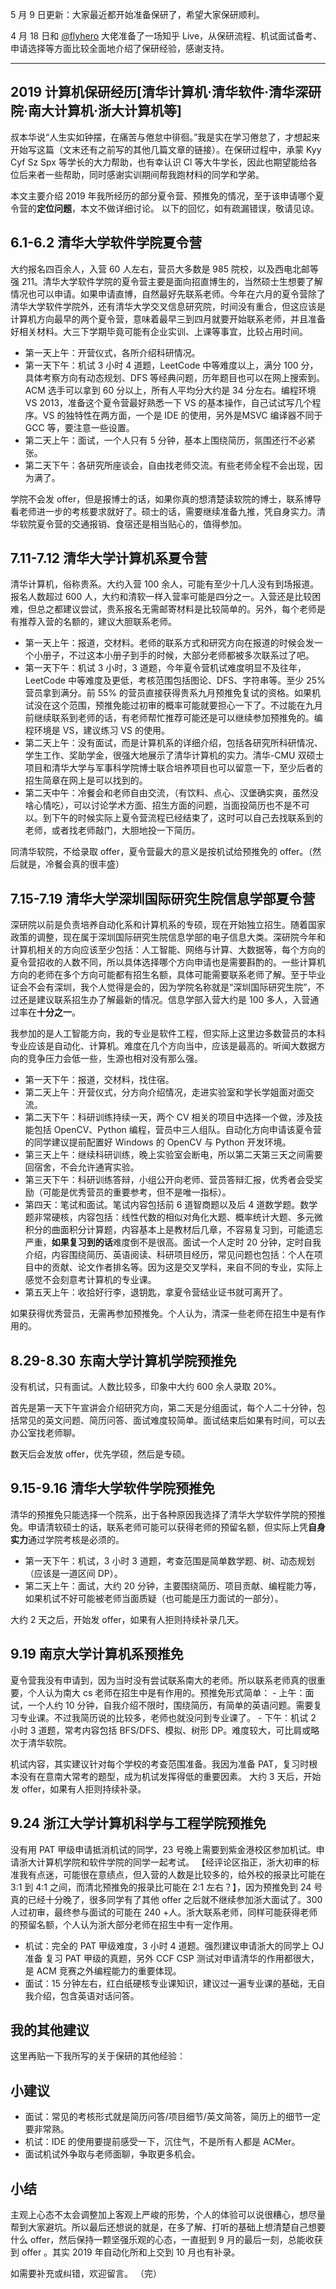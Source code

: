 5 月 9 日更新：大家最近都开始准备保研了，希望大家保研顺利。

4 月 18 日和 [@flyhero](https://www.zhihu.com/people/4474bdcd41eca281468d4d42d6d111e1) 大佬准备了一场知乎 Live，从保研流程、机试面试备考、申请选择等方面比较全面地介绍了保研经验，感谢支持。

* * *

2019 计算机保研经历\[清华计算机·清华软件·清华深研院·南大计算机·浙大计算机等\]
---------------------------------------------

叔本华说“人生实如钟摆，在痛苦与倦怠中徘徊。”我是实在学习倦怠了，才想起来开始写这篇（文末还有之前写的其他几篇文章的链接）。在保研过程中，承蒙 Kyy Cyf Sz Spx 等学长的大力帮助，也有幸认识 Cl 等大牛学长，因此也期望能给各位后来者一些帮助，同时感谢实训期间帮我跑材料的同学和学弟。

本文主要介绍 2019 年我所经历的部分夏令营、预推免的情况，至于该申请哪个夏令营的**定位问题**，本文不做详细讨论。 以下的回忆，如有疏漏错误，敬请见谅。

6.1-6.2 清华大学软件学院夏令营
-------------------

大约报名四百余人，入营 60 人左右，营员大多数是 985 院校，以及西电北邮等强 211。清华大学软件学院的夏令营主要是面向招直博生的，当然硕士生想要了解情况也可以申请。如果申请直博，自然最好先联系老师。今年在六月的夏令营除了清华大学软件学院外，还有清华大学交叉信息研究院，时间没有重合，但这应该是计算机方向最早的两个夏令营，意味着最早三到四月就要开始联系老师，并且准备好相关材料。大三下学期毕竟可能有企业实训、上课等事宜，比较占用时间。

*   第一天上午：开营仪式，各所介绍科研情况。
*   第一天下午：机试 3 小时 4 道题，LeetCode 中等难度以上，满分 100 分，具体考察方向有动态规划、DFS 等经典问题，历年题目也可以在网上搜索到。ACM 选手可以拿到 60 分以上，所有人平均分大约是 34 分左右。编程环境 VS 2013，准备这个夏令营最好熟悉一下 VS 的基本操作，自己试试写几个程序。VS 的独特性在两方面，一个是 IDE 的使用，另外是MSVC 编译器不同于 GCC 等，要注意一些设置。
*   第二天上午：面试，一个人只有 5 分钟，基本上围绕简历，氛围还行不必紧张。
*   第二天下午：各研究所座谈会，自由找老师交流。有些老师全程不会出现，因为满了。

学院不会发 offer，但是报博士的话，如果你真的想清楚读软院的博士，联系博导看老师进一步的考核要求就好了。硕士的话，需要继续准备九推，凭自身实力。清华软院夏令营的交通报销、食宿还是相当贴心的，值得参加。

7.11-7.12 清华大学计算机系夏令营
---------------------

清华计算机，俗称贵系。大约入营 100 余人，可能有至少十几人没有到场报道。报名人数超过 600 人，大约和清软一样入营率可能是四分之一。入营还是比较困难，但总之都建议尝试，贵系报名无需邮寄材料是比较简单的。另外，每个老师是有推荐入营的名额的，建议大胆联系老师。

*   第一天上午：报道，交材料。老师的联系方式和研究方向在报道的时候会发一个小册子，不过这本小册子到手的时候，大部分老师都被多次联系过了吧。
*   第一天下午：机试 3 小时，3 道题，今年夏令营机试难度明显不及往年，LeetCode 中等难度及更低，考核范围包括图论、DFS、字符串等。至少 25% 营员拿到满分。前 55% 的营员直接获得贵系九月预推免复试的资格。如果机试没在这个范围，预推免能过初审的概率可能就要担心一下了。不过能在九月前继续联系到老师的话，有老师帮忙推荐可能还是可以继续参加预推免的。编程环境是 VS，建议练习 VS 的使用。
*   第二天上午：没有面试，而是计算机系的详细介绍，包括各研究所科研情况、学生工作、奖助学金，很强大地展示了清华计算机的实力。清华-CMU 双硕士项目和清华大学与军事科学院博士联合培养项目也可以留意一下，至少后者的招生简章在网上是可以找到的。
*   第二天中午：冷餐会和老师自由交流，（有饮料、点心、汉堡确实爽，虽然没啥心情吃），可以讨论学术方面、招生方面的问题，当面投简历也不是不可以。到下午的时候实际上夏令营流程已经结束了，这时可以自己去找联系到的老师，或者找老师敲门，大胆地投一下简历。

同清华软院，不给录取 offer，夏令营最大的意义是按机试给预推免的 offer。（然后就是，冷餐会真的很丰盛）

7.15-7.19 清华大学深圳国际研究生院信息学部夏令营
-----------------------------

深研院以前是负责培养自动化系和计算机系的专硕，现在开始独立招生。随着国家政策的调整，现在属于深圳国际研究生院信息学部的电子信息大类。深研院今年和计算机相关的方向应该至少包括：人工智能、网络与计算、大数据等，每个方向的夏令营招收的人数不同，所以具体选择哪个方向申请也是需要斟酌的。一些计算机方向的老师在多个方向可能都有招生名额，具体可能需要联系老师了解。至于毕业证会不会有深圳，我个人觉得是会的，因为学院名称就是“深圳国际研究生院”，不过还是建议联系招生办了解最新的情况。信息学部入营大约是 100 多人，入营通过率在**十分之一**。

我参加的是人工智能方向，我的专业是软件工程，但实际上这里边多数营员的本科专业应该是自动化、计算机。难度在几个方向当中，应该是最高的。听闻大数据方向的竞争压力会低一些，生源也相对没有那么强。

*   第一天下午：报道，交材料，找住宿。
*   第二天上午：开营仪式，分方向介绍情况，走进实验室和学长学姐面对面交流。
*   第二天下午：科研训练持续一天，两个 CV 相关的项目中选择一个做，涉及技能包括 OpenCV、Python 编程，营员中三人组队。自动化方向申请该夏令营的同学建议提前配置好 Windows 的 OpenCV 与 Python 开发环境。
*   第三天上午：继续科研训练，晚上实验室会断电，所以第二天第三天之间需要回宿舍，不会允许通宵实验。
*   第三天下午：科研训练答辩，小组公开向老师、营员答辩汇报，优秀者会受奖励（可能是优秀营员的重要参考，但不是唯一指标）。
*   第四天：笔试和面试。笔试内容包括前 6 道智商题以及后 4 道数学题。数学题非常硬核，内容包括：线性代数的相似对角化大题、概率统计大题、多元微积分的曲面积分计算题，内容基本上是教材后几章，不容易复习到，可能遗忘严重，**如果复习到的话**难度倒不是很高。面试一个人定时 20 分钟，定时自我介绍，内容围绕简历、英语阅读、科研项目经历，常见问题也包括：个人在项目中的贡献、论文作者排名等。因为这是交叉学科，来自不同的专业，实际上感觉不会刻意考计算机的专业课。
*   第五天上午：收拾好行李，退钥匙，拿夏令营结业证书就可离开了。

如果获得优秀营员，无需再参加预推免。个人认为，清深一些老师在招生中是有作用的。

8.29-8.30 东南大学计算机学院预推免
----------------------

没有机试，只有面试。人数比较多，印象中大约 600 余人录取 20%。

首先是第一天下午宣讲会介绍研究方向，第二天是分组面试，每个人二十分钟，包括常见的英文问题、简历问答、面试难度较简单。面试结束后如果有时间，可以去办公室找老师聊。

数天后会发放 offer，优先学硕，然后是专硕。

9.15-9.16 清华大学软件学院预推免
---------------------

清华的预推免只能选择一个院系，出于各种原因我选择了清华大学软件学院的预推免。申请清软硕士的话，联系老师可能可以获得老师的预留名额，但实际上凭**自身实力**通过学院考核是必须的。

*   第一天下午：机试，3 小时 3 道题，考查范围是简单数学题、树、动态规划（应该是一道区间 DP）。
*   第二天上午：面试，大约 20 分钟，主要围绕简历、项目贡献、编程能力等，如果机试不好可能被老师当面质疑（也可能是压力面试的一部分）。

大约 2 天之后，开始发 offer，如果有人拒则持续补录几天。

9.19 南京大学计算机系预推免
----------------

夏令营我没有申请到，因为当时没有尝试联系南大的老师。所以联系老师真的很重要，个人认为南大 cs 老师在招生中是有作用的。预推免形式简单： - 上午：面试，一个人约 10 分钟，自我介绍不限时，围绕简历，有简单的英语问题。需要复习专业课。不过我简历说的比较多，老师也就没问到专业课了。 - 下午：机试 2 小时 3 道题，常考内容包括 BFS/DFS、模拟、树形 DP。难度较大，可比肩或略次于清华软院。

机试内容，其实建议针对每个学校的考查范围准备。我因为准备 PAT，复习时根本没有在意南大常考的题型，成为机试发挥得低的重要因素。 大约 3 天后，开始发 offer，如果有人拒则持续补录。

9.24 浙江大学计算机科学与工程学院预推免
----------------------

没有用 PAT 甲级申请抵消机试的同学，23 号晚上需要到紫金港校区参加机试。申请浙大计算机学院和软件学院的同学一起考试。 【经评论区指正，浙大初审的标准我有点迷，可能很在意绩点，但入营的人数是比较多的，给外校的报录比可能在 3:1 到 4:1 之间，而清北预推免的报录比可能在 2:1 左右？】，因为预推免到 24 号真的已经十分晚了，很多同学有了其他 offer 之后就不继续参加浙大面试了。300 人过初审，最终参与面试的可能在 240 +人。浙大联系老师，同样可能获得老师的预留名额，个人认为浙大部分老师在招生中有一定作用。

*   机试：完全的 PAT 甲级难度，3 小时 4 道题。强烈建议申请浙大的同学上 OJ 准备 复习 PAT 甲级的真题，另外 CCF CSP 测试对申请清华的作用都很大，是 ACM 竞赛之外编程能力的重要体现。
*   面试：15 分钟左右，红白纸硬核专业课知识，建议过一遍专业课的基础，无自我介绍，包含英语对话问答。

我的其他建议
------

这里再贴一下我所写的关于保研的其他经验：

小建议
---

*   面试：常见的考核形式就是简历问答/项目细节/英文简答，简历上的细节一定要非常熟。
*   机试：IDE 的使用要提前感受一下，沉住气，不是所有人都是 ACMer。
*   面试机试外争取与老师面聊，争取更多机会。

小结
--

主观上心态不太会调整加上客观上严峻的形势，个人的体验可以说很糟心，想尽量帮到大家避坑。所以最后还想说的就是，在多了解、打听的基础上想清楚自己想要什么 offer，然后保持一颗坚强乐观的心态，一直挺到 9 月的最后一刻，总能收获到 offer 。其实 2019 年自动化所和上交到 10 月也有补录。

如需要补充或纠错，欢迎留言。 （完）